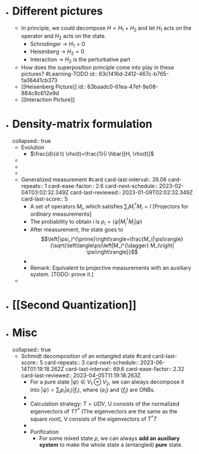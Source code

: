 - # Different pictures
	- In principle, we could decompose $H=H_1+H_2$ and let $H_1$ acts on the operator and $H_2$ acts on the state.
		- Schrodinger -> $H_1=0$
		- Heisenberg -> $H_2=0$
		- Interaction -> $H_2$ is the perturbative part
	- How does the superposition principle come into play in these pictures? #Learning-TODO
	  id:: 63c1416d-2412-467c-b765-fa06441cb373
	- [[Heisenberg Picture]]
	  id:: 63baadc0-61ea-47ef-9e08-884c8c612e9d
	- [[Interaction Picture]]
- # Density-matrix formulation
  collapsed:: true
	- Evolution
		- $\frac{d}{d t} \rho(t)=\frac{1}{i \hbar}[H, \rho(t)]$
	-
	-
	-
	- Generalized measurement #card
	  card-last-interval:: 26.06
	  card-repeats:: 1
	  card-ease-factor:: 2.6
	  card-next-schedule:: 2023-02-04T03:02:32.349Z
	  card-last-reviewed:: 2023-01-09T02:02:32.349Z
	  card-last-score:: 5
		- A set of operators $M_i$, which satisfies $\sum_iM_i^\dag M_i=I$ [Projectors for ordinary measurements]
		- The probability to obtain i is $p_i=\left\langle\psi\left|M_i^{\dagger} M_i\right| \psi\right\rangle$
		- After measurement, the state goes to $$\left|\psi_i^{\prime}\right\rangle=\frac{M_i|\psi\rangle}{\sqrt{\left\langle\psi\left|M_i^{\dagger} M_i\right| \psi\right\rangle}}$$
		-
		- Remark: Equivalent to projective measurements with an auxiliary system. [TODO: prove it.]
	-
- # [[Second Quantization]]
- # Misc
  collapsed:: true
	- Schmidt decomposition of an entangled state #card
	  card-last-score:: 5
	  card-repeats:: 3
	  card-next-schedule:: 2023-06-14T01:19:18.262Z
	  card-last-interval:: 69.6
	  card-ease-factor:: 2.32
	  card-last-reviewed:: 2023-04-05T11:19:18.263Z
		- For a pure state $|\psi\rangle\in V_1\otimes V_2$, we can always decompose it into $|\psi\rangle=\sum_ip_i|e_i\rangle| f_i\rangle$, where $\{e_i\}$ and $\{f_j\}$ are ONBs.
		-
		- Calculation strategy: $T=UDV$, U consists of the normalized eigenvectors of ${T T^\dag}$ (The eigenvectors are the same as the square root), V consists of the eigenvectors of ${T^\dag T}$
		-
		- Purification
			- For some mixed state $\rho$, we can always **add an auxiliary system** to make the whole state a (entangled) **pure** state.